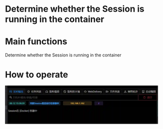 # Determine whether the Session is running in the container

# Main functions

Determine whether the Session is running in the container

# How to operate

![1691825928810-2675b153-c0cd-4916-ba58-f2616953bbc0.webp](./img/dVPVIjdQ_WSx2WaB/1691825928810-2675b153-c0cd-4916-ba58-f2616953bbc0-990145.webp)


